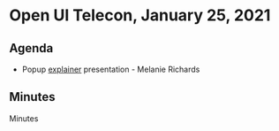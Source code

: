 # Open UI Telecon, January 25, 2021

## Agenda
* Popup [explainer](https://github.com/MicrosoftEdge/MSEdgeExplainers/blob/main/Popup/explainer.md) presentation - Melanie Richards

## Minutes
Minutes
